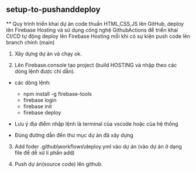 ## setup-to-pushanddeploy

** Quy trình triển khai dự án code thuần HTML,CSS,JS lên GitHub, deploy lên Firebase Hosting và sử dụng công nghệ GithubActions để triển khai CI/CD tự động deploy lên Firebase Hosting mỗi khi có sự kiện push code lên branch chính (main)

1. Xây dựng dự án và chạy ok.

2. Lên Firebase.console tạo project (build HOSTING và nhập theo các dòng lệnh được chỉ dẫn).

- các dòng lệnh:
   - npm install -g firebase-tools
   - firebase login
   - firebase init
   - firebase deploy

- Lưu ý địa điểm nhập lệnh là terminal của vscode hoặc của hệ thống
- Đúng đường dẫn đến thư mục dự án đã xây dựng

3. Add foder .github\workflows\deploy.yml vào dự án (vào dự án ở dạng file để dễ xử lí phần add)

4. Push dự án(source code) lên github.


